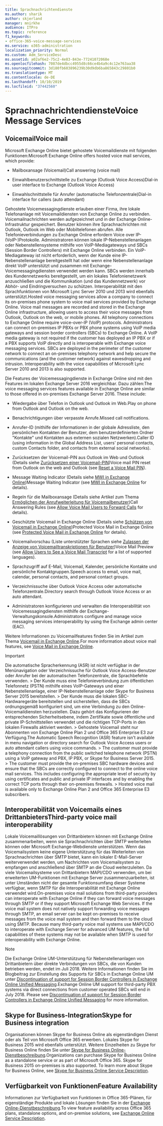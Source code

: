 ```yaml
---
title: Sprachnachrichtendienste
ms.author: sharik
author: skjerland
manager: mnirkhe
audience: ITPro
ms.topic: reference
f1_keywords:
- office-365-voice-message-services
ms.service: o365-administration
localization_priority: Normal
ms.custom: Adm_ServiceDesc
ms.assetid: a02af6e2-75c2-4e83-843e-77241072068e
ms.openlocfilehash: 7087de4dbcc4955d8c66ce4b4a9c4c12e763aa38
ms.sourcegitcommit: 3d180fb603896239b30d9db6ba865843c29801b0
ms.translationtype: MT
ms.contentlocale: de-DE
ms.lasthandoff: 10/10/2019
ms.locfileid: "37442560"
---
```

# <a name="voice-message-services"></a><span data-ttu-id="70aff-102">Sprachnachrichtendienste</span><span class="sxs-lookup"><span data-stu-id="70aff-102">Voice Message Services</span></span>

## <a name="voice-mail"></a><span data-ttu-id="70aff-103">Voicemail</span><span class="sxs-lookup"><span data-stu-id="70aff-103">Voice mail</span></span>

<span data-ttu-id="70aff-104">Microsoft Exchange Online bietet gehostete Voicemaildienste mit folgenden Funktionen:</span><span class="sxs-lookup"><span data-stu-id="70aff-104">Microsoft Exchange Online offers hosted voice mail services, which provide:</span></span>
  
- <span data-ttu-id="70aff-105">Mailboxansage (Voicemail)</span><span class="sxs-lookup"><span data-stu-id="70aff-105">Call answering (voice mail)</span></span>
    
- <span data-ttu-id="70aff-106">Einwahlbenutzerschnittstelle zu Exchange (Outlook Voice Access)</span><span class="sxs-lookup"><span data-stu-id="70aff-106">Dial-in user interface to Exchange (Outlook Voice Access)</span></span>
    
- <span data-ttu-id="70aff-107">Einwahlschnittstelle für Anrufer (automatische Telefonzentrale)</span><span class="sxs-lookup"><span data-stu-id="70aff-107">Dial-in interface for callers (auto attendant)</span></span>
    
<span data-ttu-id="70aff-p101">Gehostete Voicemessagingdienste erlauben einer Firma, ihre lokale Telefonanlage mit Voicemaildiensten von Exchange Online zu verbinden. Voicemailnachrichten werden aufgezeichnet und in der Exchange Online-Infrastruktur gespeichert. Benutzer können ihre Sprachnachrichten mit Outlook, Outlook im Web oder Mobiltelefonen abrufen. Alle Telefonieverbindungen zu Exchange Online erfordern Voice over IP-(VoIP-)Protokolle. Administratoren können lokale IP-Nebenstellenanlagen oder Nebenstellensysteme mithilfe von VoIP-Mediagateways und SBCs (Session Border Controllers) mit Exchange Online verbinden. Ein VoIP-Mediagateway ist nicht erforderlich, wenn der Kunde eine IP-Nebenstellenanlage bereitgestellt hat oder wenn eine Nebenstellenanlage direkt VoIP unterstützt und zusammen mit Exchange-Voicemessagingdiensten verwendet werden kann. SBCs werden innerhalb des Kundennetzwerks bereitgestellt, um ein lokales Telefonienetzwerk anzuschließen und die Kommunikation (und das Kundennetzwerk) vor Abhör- und Eindringversuchen zu schützen. Interoperabilität mit den Sprachfunktionen von Microsoft Lync Server 2010 und 2013 wird ebenfalls unterstützt.</span><span class="sxs-lookup"><span data-stu-id="70aff-p101">Hosted voice messaging services allow a company to connect its on-premises phone system to voice mail services provided by Exchange Online. Voice mail messages are recorded and stored in the Exchange Online infrastructure, allowing users to access their voice messages from Outlook, Outlook on the web, or mobile phones. All telephony connections to Exchange Online require voice-over-IP (VoIP) protocols. Administrators can connect on-premises IP PBXs or PBX phone systems using VoIP media gateways and session border controllers (SBCs) to Exchange Online. A VoIP media gateway is not required if the customer has deployed an IP PBX or if a PBX supports VoIP directly and is interoperable with Exchange voice messaging services. SBCs are deployed in the perimeter of the customer network to connect an on-premises telephony network and help secure the communications (and the customer network) against eavesdropping and intrusion. Interoperability with the voice capabilities of Microsoft Lync Server 2010 and 2013 is also supported.</span></span>
  
<span data-ttu-id="70aff-p102">Die Features der Voicemessagingdienste in Exchange Online sind mit den Features im lokalen Exchange Server 2016 vergleichbar. Dazu zählen:</span><span class="sxs-lookup"><span data-stu-id="70aff-p102">The voice messaging services features available in Exchange Online are similar to those offered in on-premises Exchange Server 2016. These include:</span></span>
  
- <span data-ttu-id="70aff-117">Wiedergabe über Telefon in Outlook und Outlook im Web.</span><span class="sxs-lookup"><span data-stu-id="70aff-117">Play on phone from Outlook and Outlook on the web.</span></span>
    
- <span data-ttu-id="70aff-118">Benachrichtigungen über verpasste Anrufe.</span><span class="sxs-lookup"><span data-stu-id="70aff-118">Missed call notifications.</span></span>
    
- <span data-ttu-id="70aff-119">Anrufer-ID (mithilfe der Informationen in der globale Adressliste, den persönlichen Kontakten der Benutzer, dem benutzerdefinierten Ordner "Kontakte" und Kontakten aus externen sozialen Netzwerken).</span><span class="sxs-lookup"><span data-stu-id="70aff-119">Caller ID (using information in the Global Address List, users' personal contacts, custom Contacts folder, and contacts from external social networks).</span></span>
    
- <span data-ttu-id="70aff-120">Zurücksetzen der Voicemail-PIN aus Outlook im Web und Outlook (Details siehe [Zurücksetzen einer Voicemail-PIN](https://go.microsoft.com/fwlink/p/?LinkId=286328))</span><span class="sxs-lookup"><span data-stu-id="70aff-120">Voice mail PIN reset from Outlook on the web and Outlook (see [Reset a Voice Mail PIN](https://go.microsoft.com/fwlink/p/?LinkId=286328)).</span></span>
    
- <span data-ttu-id="70aff-121">Message Waiting Indicator (Details siehe [MWI in Exchange Online](https://go.microsoft.com/fwlink/p/?LinkId=271794))</span><span class="sxs-lookup"><span data-stu-id="70aff-121">Message Waiting Indicator (see [MWI in Exchange Online](https://go.microsoft.com/fwlink/p/?LinkId=271794) for details).</span></span> 
    
- <span data-ttu-id="70aff-122">Regeln für die Mailboxansage (Details siehe Artikel zum Thema [Ermöglichen der Anrufweiterleitung für Voicemailbenutzer](https://go.microsoft.com/fwlink/p/?LinkId=271795))</span><span class="sxs-lookup"><span data-stu-id="70aff-122">Call Answering Rules (see [Allow Voice Mail Users to Forward Calls](https://go.microsoft.com/fwlink/p/?LinkId=271795) for details).</span></span> 
    
- <span data-ttu-id="70aff-123">Geschützte Voicemail in Exchange Online (Details siehe [Schützen von Voicemail in Exchange Online](https://go.microsoft.com/fwlink/p/?LinkId=271796))</span><span class="sxs-lookup"><span data-stu-id="70aff-123">Protected Voice Mail in Exchange Online (see [Protected Voice Mail in Exchange Online](https://go.microsoft.com/fwlink/p/?LinkId=271796) for details).</span></span> 
    
- <span data-ttu-id="70aff-124">Voicemailvorschau (Liste unterstützter Sprachen siehe [Zulassen der Anzeige von Voicemailtranskriptionen für Benutzer](https://go.microsoft.com/fwlink/p/?LinkId=271797))</span><span class="sxs-lookup"><span data-stu-id="70aff-124">Voice Mail Preview (see [Allow Users to See a Voice Mail Transcript](https://go.microsoft.com/fwlink/p/?LinkId=271797) for a list of supported languages).</span></span> 
    
- <span data-ttu-id="70aff-125">Sprachzugriff auf E-Mail, Voicemail, Kalender, persönliche Kontakte und persönliche Kontaktgruppen.</span><span class="sxs-lookup"><span data-stu-id="70aff-125">Speech access to email, voice mail, calendar, personal contacts, and personal contact groups.</span></span>
    
- <span data-ttu-id="70aff-126">Verzeichnissuche über Outlook Voice Access oder automatische Telefonzentrale.</span><span class="sxs-lookup"><span data-stu-id="70aff-126">Directory search through Outlook Voice Access or an auto attendant.</span></span>
    
- <span data-ttu-id="70aff-127">Administratoren konfigurieren und verwalten die Interoperabilität von Voicemessagingdiensten mithilfe der Exchange-Verwaltungskonsole.</span><span class="sxs-lookup"><span data-stu-id="70aff-127">Administrators configure and manage voice messaging services interoperability by using the Exchange admin center (EAC).</span></span>
    
<span data-ttu-id="70aff-128">Weitere Informationen zu Voicemailfeatures finden Sie im Artikel zum Thema [Voicemail in Exchange Online](https://go.microsoft.com/fwlink/p/?LinkId=271798).</span><span class="sxs-lookup"><span data-stu-id="70aff-128">For more information about voice mail features, see [Voice Mail in Exchange Online](https://go.microsoft.com/fwlink/p/?LinkId=271798).</span></span>
  
> [!IMPORTANT]
> <span data-ttu-id="70aff-p103">Die automatische Spracherkennung (ASR) ist nicht verfügbar in der Menünavigation oder Verzeichnissuche für Outlook Voice Access-Benutzer oder Anrufer bei der automatischen Telefonzentrale, die Sprachbefehle verwenden. > Der Kunde muss eine Telefonieverbindung zum öffentlichen Telefonnetz (PSTN) mithilfe eines VoIP-Gateways und einer Nebenstellenanlage, einer IP-Nebenstellenanlage oder Skype for Business Server 2015 bereitstellen. > Der Kunde muss die lokalen SBC-Hardwaregeräte bereitstellen und sicherstellen, dass die SBCs ordnungsgemäß konfiguriert sind, um eine Verbindung zu den Online-Voicemaildiensten herzustellen. Dazu gehört das Konfigurieren der entsprechenden Sicherheitsebene, indem Zertifikate sowie öffentliche und private IP-Schnittstellen verwendet und die richtigen TCP-Ports in den lokalen Firewalls aktiviert werden. > Gehostete Voicemail steht nur Abonnenten von Exchange Online Plan 2 und Office 365 Enterprise E3 zur Verfügung.</span><span class="sxs-lookup"><span data-stu-id="70aff-p103">The Automatic Speech Recognition (ASR) feature isn't available in menu navigation or directory search for Outlook Voice Access users or auto attendant callers using voice commands. > The customer must provide a telephony connection from the public switched telephone network (PSTN) using a VoIP gateway and PBX, IP PBX, or Skype for Business Server 2015. > The customer must provide the on-premises SBC hardware devices and ensure that the SBCs are correctly configured to connect to the online voice mail services. This includes configuring the appropriate level of security by using certificates and public and private IP interfaces and by enabling the correct TCP ports through their on-premises firewalls. > Hosted voice mail is available only to Exchange Online Plan 2 and Office 365 Enterprise E3 subscribers.</span></span> 
  
## <a name="third-party-voice-mail-interoperability"></a><span data-ttu-id="70aff-134">Interoperabilität von Voicemails eines Drittanbieters</span><span class="sxs-lookup"><span data-stu-id="70aff-134">Third-party voice mail interoperability</span></span>

<span data-ttu-id="70aff-p104">Lokale Voicemaillösungen von Drittanbietern können mit Exchange Online zusammenarbeiten, wenn sie Sprachnachrichten über SMTP weiterleiten können oder Microsoft Exchange-Webdienste unterstützen. Wenn das Voicemailsystem keine eigene Unterstützung für das Weiterleiten von Sprachnachrichten über SMTP bietet, kann ein lokaler E-Mail-Server weiterverwendet werden, um Nachrichten vom Voicemailsystem zu empfangen und anschließend über SMTP an die Cloud weiterzuleiten. Da viele Voicemailsysteme von Drittanbietern MAPI/CDO verwenden, um bei erweiterten UM-Funktionen mit Exchange Server zusammenzuarbeiten, ist unter Umständen nicht der gesamte Funktionsumfang dieser Systeme verfügbar, wenn SMTP für die Interoperabilität mit Exchange Online verwendet wird.</span><span class="sxs-lookup"><span data-stu-id="70aff-p104">On-premises voice mail solutions from third-party providers can interoperate with Exchange Online if they can forward voice messages through SMTP or if they support Microsoft Exchange Web Services. If the voice mail system does not natively support forwarding voice messages through SMTP, an email server can be kept on-premises to receive messages from the voice mail system and then forward them to the cloud using SMTP. Because many third-party voice mail systems use MAPI/CDO to interoperate with Exchange Server for advanced UM features, the full capabilities of these systems may not be available when SMTP is used for interoperability with Exchange Online.</span></span>
  
> [!NOTE]
> <span data-ttu-id="70aff-p105">Die Exchange Online UM-Unterstützung für Nebenstellenanlagen von Drittanbietern über direkte Verbindungen von SBCs, die von Kunden betrieben werden, endet im Juli 2018. Weitere Informationen finden Sie im Blogbeitrag zur Einstellung des Supports für SBCs in Exchange Online UM unter [Discontinuation of support for Session Border Controllers in Exchange Online Unified Messaging](https://techcommunity.microsoft.com/t5/Exchange-Team-Blog/Discontinuation-of-support-for-Session-Border-Controllers-in/ba-p/607117).</span><span class="sxs-lookup"><span data-stu-id="70aff-p105">Exchange Online UM support for third-party PBX systems via direct connections from customer operated SBCs will end in July 2018. Please see [Discontinuation of support for Session Border Controllers in Exchange Online Unified Messaging](https://techcommunity.microsoft.com/t5/Exchange-Team-Blog/Discontinuation-of-support-for-Session-Border-Controllers-in/ba-p/607117) for more information.</span></span> 
  
## <a name="skype-for-business-integration"></a><span data-ttu-id="70aff-140">Skype for Business-Integration</span><span class="sxs-lookup"><span data-stu-id="70aff-140">Skype for Business integration</span></span>

<span data-ttu-id="70aff-p106">Organisationen können Skype for Business Online als eigenständigen Dienst oder als Teil von Microsoft Office 365 erwerben. Lokales Skype for Business 2015 wird ebenfalls unterstützt. Weitere Einzelheiten zu Skype for Business Online finden Sie unter [Skype for Business Online-Dienstbeschreibung](../skype-for-business-online-service-description/skype-for-business-online-service-description.md).</span><span class="sxs-lookup"><span data-stu-id="70aff-p106">Organizations can purchase Skype for Business Online as a standalone service or as part of Microsoft Office 365. Skype for Business 2015 on-premises is also supported. To learn more about Skype for Business Online, see [Skype for Business Online Service Description](../skype-for-business-online-service-description/skype-for-business-online-service-description.md).</span></span>
  
## <a name="feature-availability"></a><span data-ttu-id="70aff-144">Verfügbarkeit von Funktionen</span><span class="sxs-lookup"><span data-stu-id="70aff-144">Feature Availability</span></span>

<span data-ttu-id="70aff-145">Informationen zur Verfügbarkeit von Funktionen in Office 365-Plänen, für eigenständige Produkte und lokale Lösungen finden Sie in der [Exchange Online-Dienstbeschreibung](exchange-online-service-description.md).</span><span class="sxs-lookup"><span data-stu-id="70aff-145">To view feature availability across Office 365 plans, standalone options, and on-premise solutions, see [Exchange Online Service Description](exchange-online-service-description.md).</span></span>
  


